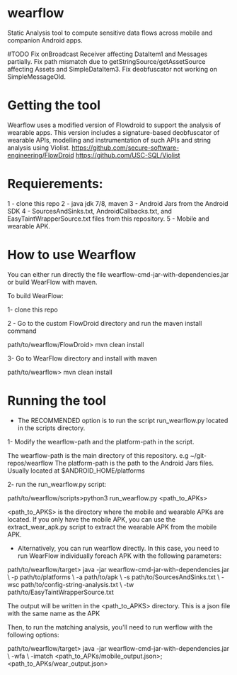 # wearflow
Static Analysis tool to compute sensitive data flows across mobile and companion Android apps.

#TODO
Fix onBroadcast Receiver affecting DataItem1 and Messages partially.
Fix path mismatch due to getStringSource/getAssetSource affecting Assets and SimpleDataItem3.
Fix deobfuscator not working on SimpleMessageOld.

# Getting the tool

Wearflow uses a modified version of Flowdroid to support the analysis of wearable apps.
This version includes a signature-based deobfuscator of wearable APIs, modelling and instrumentation
of such APIs and string analysis using Violist.
https://github.com/secure-software-engineering/FlowDroid
https://github.com/USC-SQL/Violist


# Requierements:

1 - clone this repo
2 - java jdk 7/8, maven
3 - Android Jars from the Android SDK
4 - SourcesAndSinks.txt, AndroidCallbacks.txt, and EasyTaintWrapperSource.txt files from this repository.
5 - Mobile and wearable APK.

# How to use Wearflow

You can either run directly the file wearflow-cmd-jar-with-dependencies.jar or build WearFlow with maven.

To build WearFlow:

1- clone this repo

2 - Go to the custom FlowDroid directory and run the maven install command

path/to/wearflow/FlowDroid> mvn clean install

3- Go to WearFlow directory and install with maven

path/to/wearflow> mvn clean install



# Running the tool

- The RECOMMENDED option is to run the script run_wearflow.py located in the scripts directory.

1- Modify the wearflow-path and the platform-path in the script.

The wearflow-path is the main directory of this repository. e.g ~/git-repos/wearflow
The platform-path is the path to the Android Jars files. Usually located at $ANDROID_HOME/platforms

2- run the run_wearflow.py script:

path/to/wearflow/scripts>python3 run_wearflow.py <path_to_APKs>

<path_to_APKS> is the directory where the mobile and wearable APKs are located.
If you only have the mobile APK, you can use the extract_wear_apk.py script
to extract the wearable APK from the mobile APK.

- Alternatively, you can run wearflow directly. In this case, you need to run WearFlow
individually foreach APK with the following parameters:

path/to/wearflow/target> java -jar wearflow-cmd-jar-with-dependencies.jar \\
-p path/to/platforms \\
-a path/to/apk \\
-s path/to/SourcesAndSinks.txt \\
-wsc path/to/config-string-analysis.txt \\
-tw  path/to/EasyTaintWrapperSource.txt

The output will be written in the <path_to_APKS> directory. This is a json file
with the same name as the APK

Then, to run the matching analysis, you'll need to run werflow with the
following options:

path/to/wearflow/target> java -jar wearflow-cmd-jar-with-dependencies.jar \\
-wfa \\
-imatch <path_to_APKs/mobile_output.json>;<path_to_APKs/wear_output.json>
